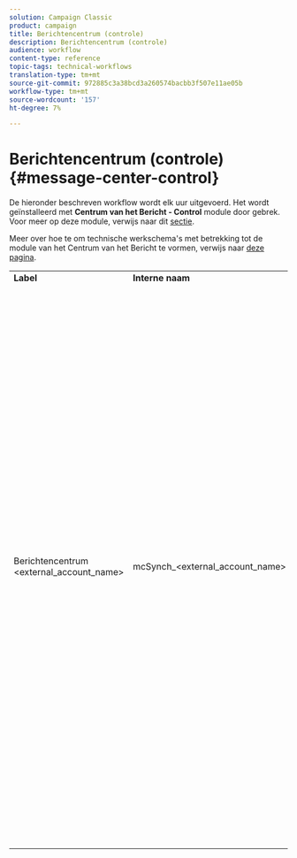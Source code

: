 ```yaml
---
solution: Campaign Classic
product: campaign
title: Berichtencentrum (controle)
description: Berichtencentrum (controle)
audience: workflow
content-type: reference
topic-tags: technical-workflows
translation-type: tm+mt
source-git-commit: 972885c3a38bcd3a260574bacbb3f507e11ae05b
workflow-type: tm+mt
source-wordcount: '157'
ht-degree: 7%

---
```



# Berichtencentrum (controle){#message-center-control}

De hieronder beschreven workflow wordt elk uur uitgevoerd. Het wordt geïnstalleerd met **Centrum van het Bericht - Control** module door gebrek. Voor meer op deze module, verwijs naar dit [sectie](../../message-center/using/about-transactional-messaging.md).

Meer over hoe te om technische werkschema&#39;s met betrekking tot de module van het Centrum van het Bericht te vormen, verwijs naar [deze pagina](../../message-center/using/technical-workflows.md).

<table> 
 <tbody> 
  <tr> 
   <td> <strong>Label</strong><br /> </td> 
   <td> <strong>Interne naam</strong><br /> </td> 
   <td> <strong>Beschrijving</strong><br /> </td> 
  </tr> 
  <tr> 
   <td> Berichtencentrum &lt;external_account_name&gt;<br /> </td> 
   <td> mcSynch_&lt;external_account_name&gt;<br /> </td> 
   <td> Deze workflow:<br /> 
    <ul> 
     <li> <p>Hiermee wordt de lijst met gebeurtenissen hersteld die door de bewerking(en) zijn verwerkt.</p> </li> 
     <li> <p>synchroniseert met de tabel NmsBroadLogMsg om de kwalificaties van de leveringsberichten te herstellen.</p> </li> 
     <li> <p>Hiermee worden de logbestanden voor gebeurtenislevering hersteld zodra de synchronisatie met de tabel NmsBroadLogMsg is voltooid.</p> </li> 
     <li> <p>synchroniseert met de tabel NmsTrackingUrl om de tracking voor bezorgings-URL's te herstellen.</p> </li> 
     <li> <p>Hiermee worden URL's voor het bijhouden van gebeurtenissen hersteld zodra de synchronisatie met de tabel NmsTrackingUrl is voltooid.</p> </li> 
     <li> <p>Hiermee kunt u alle e-mailadressen herstellen die elke drie uur nadat een levering is verzonden, in quarantaine zijn geplaatst.</p> </li> 
    </ul> </td> 
  </tr> 
 </tbody> 
</table>

